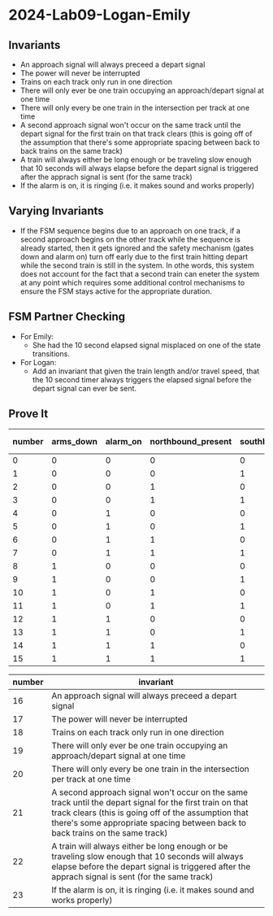 # 2024-Lab09-Logan-Emily

## Invariants
- An approach signal will always preceed a depart signal
- The power will never be interrupted
- Trains on each track only run in one direction
- There will only ever be one train occupying an approach/depart signal at one time
- There will only every be one train in the intersection per track at one time
- A second approach signal won't occur on the same track until the depart signal for the first train on that track clears (this is going off of the assumption that there's some appropriate spacing between back to back trains on the same track)
- A train will always either be long enough or be traveling slow enough that 10 seconds will always elapse before the depart signal is triggered after the apprach signal is sent (for the same track)
- If the alarm is on, it is ringing (i.e. it makes sound and works properly)

## Varying Invariants
- If the FSM sequence begins due to an approach on one track, if a second approach begins on the other track while the sequence is already started, then it gets ignored and the safety mechanism (gates down and alarm on) turn off early due to the first train hitting depart while the second train is still in the system. In othe words, this system does not account for the fact that a second train can eneter the system at any point which requires some additional control mechanisms to ensure the FSM stays active for the appropriate duration.

## FSM Partner Checking
- For Emily:
  - She had the 10 second elapsed signal misplaced on one of the state transitions.
- For Logan:
  - Add an invariant that given the train length and/or travel speed, that the 10 second timer always triggers the elapsed signal before the depart signal can ever be sent.

## Prove It
| number | arms_down | alarm_on | northbound_present | southbound_present | north_approach | south_approach | north_depart | south_depart | ringing | safety_hazard | next state |
|--------|-----------|----------|--------------------|--------------------|----------------|----------------|--------------|--------------|---------|---------------|------------|
| 0      | 0         | 0        | 0                  | 0                  | 0              | 0              | 0            | 0            | 0       |               |            |
| 1      | 0         | 0        | 0                  | 1                  | 0              | 1              | 0            | 0            | 0       |               |            |
| 2      | 0         | 0        | 1                  | 0                  | 1              | 0              | 0            | 0            | 0       |               |            |
| 3      | 0         | 0        | 1                  | 1                  | 1              | 1              | 0            | 0            | 0       |               |            |
| 4      | 0         | 1        | 0                  | 0                  |                |                |              |              |         |               |            |
| 5      | 0         | 1        | 0                  | 1                  |                |                |              |              |         |               |            |
| 6      | 0         | 1        | 1                  | 0                  |                |                |              |              |         |               |            |
| 7      | 0         | 1        | 1                  | 1                  |                |                |              |              |         |               |            |
| 8      | 1         | 0        | 0                  | 0                  |                |                |              |              |         |               |            |
| 9      | 1         | 0        | 0                  | 1                  |                |                |              |              |         |               |            |
| 10     | 1         | 0        | 1                  | 0                  |                |                |              |              |         |               |            |
| 11     | 1         | 0        | 1                  | 1                  |                |                |              |              |         |               |            |
| 12     | 1         | 1        | 0                  | 0                  |                |                |              |              |         |               |            |
| 13     | 1         | 1        | 0                  | 1                  |                |                |              |              |         |               |            |
| 14     | 1         | 1        | 1                  | 0                  |                |                |              |              |         |               |            |
| 15     | 1         | 1        | 1                  | 1                  |                |                |              |              |         |               |            |

| number | invariant |
|--------|-----------|
| 16     | An approach signal will always preceed a depart signal |
| 17     | The power will never be interrupted |
| 18     | Trains on each track only run in one direction |
| 19     | There will only ever be one train occupying an approach/depart signal at one time |
| 20     | There will only every be one train in the intersection per track at one time |
| 21     | A second approach signal won't occur on the same track until the depart signal for the first train on that track clears (this is going off of the assumption that there's some appropriate spacing between back to back trains on the same track) |
| 22     | A train will always either be long enough or be traveling slow enough that 10 seconds will always elapse before the depart signal is triggered after the apprach signal is sent (for the same track) |
| 23     | If the alarm is on, it is ringing (i.e. it makes sound and works properly) |
